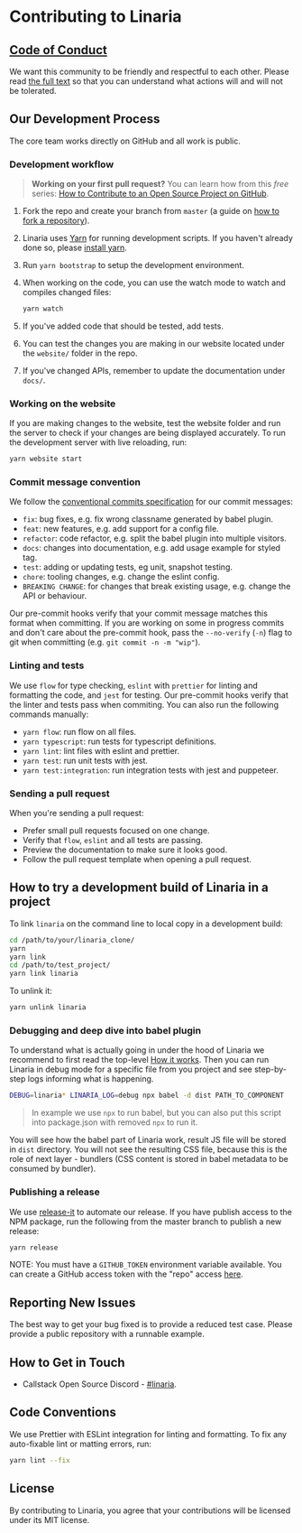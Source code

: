 # Contributing to Linaria

## [Code of Conduct](/CODE_OF_CONDUCT.md)

We want this community to be friendly and respectful to each other. Please read [the full text](/CODE_OF_CONDUCT.md) so that you can understand what actions will and will not be tolerated.

## Our Development Process

The core team works directly on GitHub and all work is public.

### Development workflow

> **Working on your first pull request?** You can learn how from this *free* series: [How to Contribute to an Open Source Project on GitHub](https://egghead.io/series/how-to-contribute-to-an-open-source-project-on-github).

1. Fork the repo and create your branch from `master` (a guide on [how to fork a repository](https://help.github.com/articles/fork-a-repo/)).

1. Linaria uses [Yarn](https://yarnpkg.com/en/) for running development scripts. If you haven't already done so, please [install yarn](https://yarnpkg.com/en/docs/install).

1. Run `yarn bootstrap` to setup the development environment.

1. When working on the code, you can use the watch mode to watch and compiles changed files:

   ```sh
   yarn watch
   ```

1. If you've added code that should be tested, add tests.

1. You can test the changes you are making in our website located under the `website/` folder in the repo.

1. If you've changed APIs, remember to update the documentation under `docs/`.

### Working on the website

If you are making changes to the website, test the website folder and run the server to check if your changes are being displayed accurately. To run the development server with live reloading, run:

```sh
yarn website start
```

### Commit message convention

We follow the [conventional commits specification](https://www.conventionalcommits.org/en) for our commit messages:

* `fix`: bug fixes, e.g. fix wrong classname generated by babel plugin.
* `feat`: new features, e.g. add support for a config file.
* `refactor`: code refactor, e.g. split the babel plugin into multiple visitors.
* `docs`: changes into documentation, e.g. add usage example for styled tag.
* `test`: adding or updating tests, eg unit, snapshot testing.
* `chore`: tooling changes, e.g. change the eslint config.
* `BREAKING CHANGE`: for changes that break existing usage, e.g. change the API or behaviour.

Our pre-commit hooks verify that your commit message matches this format when committing. If you are working on some in progress commits and don't care about the pre-commit hook, pass the `--no-verify` (`-n`) flag to git when committing (e.g. `git commit -n -m "wip"`).

### Linting and tests

We use `flow` for type checking, `eslint` with `prettier` for linting and formatting the code, and `jest` for testing. Our pre-commit hooks verify that the linter and tests pass when commiting. You can also run the following commands manually:

* `yarn flow`: run flow on all files.
* `yarn typescript`: run tests for typescript definitions.
* `yarn lint`: lint files with eslint and prettier.
* `yarn test`: run unit tests with jest.
* `yarn test:integration`: run integration tests with jest and puppeteer.

### Sending a pull request

When you're sending a pull request:

* Prefer small pull requests focused on one change.
* Verify that `flow`, `eslint` and all tests are passing.
* Preview the documentation to make sure it looks good.
* Follow the pull request template when opening a pull request.

## How to try a development build of Linaria in a project

To link `linaria` on the command line to local copy in a development build:

```sh
cd /path/to/your/linaria_clone/
yarn
yarn link
cd /path/to/test_project/
yarn link linaria
```

To unlink it:

```sh
yarn unlink linaria
```

### Debugging and deep dive into babel plugin

To understand what is actually going in under the hood of Linaria we recommend to first read the top-level [How it works](/docs/HOW_IT_WORKS.md).
Then you can run Linaria in debug mode for a specific file from you project and see step-by-step logs informing what is happening.

```sh
DEBUG=linaria* LINARIA_LOG=debug npx babel -d dist PATH_TO_COMPONENT
```

> In example we use `npx` to run babel, but you can also put this script into package.json with removed `npx` to run it.

You will see how the babel part of Linaria work, result JS file will be stored in `dist` directory. You will not see the resulting CSS file, because this is the role of next layer - bundlers (CSS content is stored in babel metadata to be consumed by bundler).

### Publishing a release

We use [release-it](https://github.com/webpro/release-it) to automate our release. If you have publish access to the NPM package, run the following from the master branch to publish a new release:

```sh
yarn release
```

NOTE: You must have a `GITHUB_TOKEN` environment variable available. You can create a GitHub access token with the "repo" access [here](https://github.com/settings/tokens).

## Reporting New Issues

The best way to get your bug fixed is to provide a reduced test case. Please provide a public repository with a runnable example.

## How to Get in Touch

* Callstack Open Source Discord - [#linaria](https://discord.gg/zwR2Cdh).

## Code Conventions

We use Prettier with ESLint integration for linting and formatting. To fix any auto-fixable lint or matting errors, run:

```sh
yarn lint --fix
```

## License

By contributing to Linaria, you agree that your contributions will be licensed under its MIT license.
